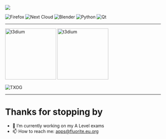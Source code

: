 ![](https://github-profile-summary-cards.vercel.app/api/cards/profile-details?username=TXOG&theme=github_dark)
 
![Firefox](https://img.shields.io/badge/Firefox-FF7139?style=for-the-badge&logo=Firefox-Browser&logoColor=white)
![Next Cloud](https://img.shields.io/badge/Next%20Cloud-0B94DE?style=for-the-badge&logo=nextcloud&logoColor=white)
![Blender](https://img.shields.io/badge/blender-%23F5792A.svg?style=for-the-badge&logo=blender&logoColor=white)
![Python](https://img.shields.io/badge/python-3670A0?style=for-the-badge&logo=python&logoColor=ffdd54)
![Qt](https://img.shields.io/badge/Qt-%23217346.svg?style=for-the-badge&logo=Qt&logoColor=white)

<hr>

<span>
<img height="165px" src="https://github-readme-stats.vercel.app/api?username=TXOG&show_icons=true&locale=en&theme=dark" alt="t3dium" />
</span>

<span>
<img height="165px" src="https://github-readme-stats.vercel.app/api/top-langs?username=TXOG&show_icons=true&locale=en&layout=compact&theme=dark" alt="t3dium" />
</span>

<p> <img src="https://komarev.com/ghpvc/?username=TXOG&label=Profile%20views&color=0e75b6&style=flat" alt="TXOG" /> </p>

<hr>


# Thanks for stopping by

- 🔭 I’m currently working on my A Level exams
- 📫 How to reach me: [apps@fluorite.eu.org](mailto:apps@fluorite.eu.org)

